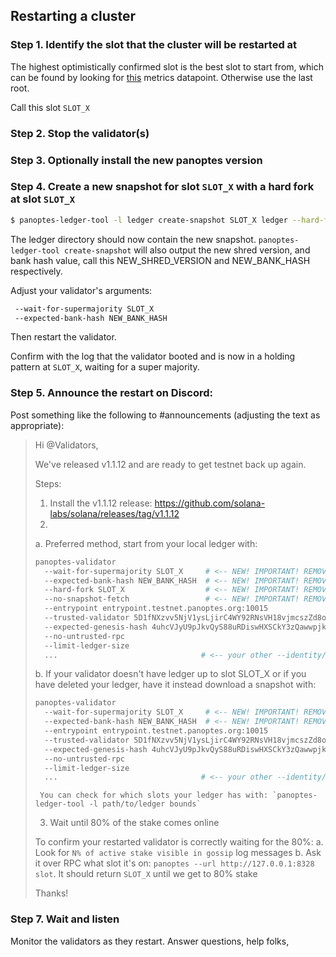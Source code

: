 ## Restarting a cluster

### Step 1. Identify the slot that the cluster will be restarted at


The highest optimistically confirmed slot is the best slot to start from, which
can be found by looking for
[this](https://github.com/solana-labs/solana/blob/0264147d42d506fb888f5c4c021a998e231a3e74/core/src/optimistic_confirmation_verifier.rs#L71)
metrics datapoint.  Otherwise use the last root.

Call this slot `SLOT_X`

### Step 2. Stop the validator(s)

### Step 3. Optionally install the new panoptes version

### Step 4. Create a new snapshot for slot `SLOT_X` with a hard fork at slot `SLOT_X`

```bash
$ panoptes-ledger-tool -l ledger create-snapshot SLOT_X ledger --hard-fork SLOT_X
```

The ledger directory should now contain the new snapshot.
`panoptes-ledger-tool create-snapshot` will also output the new shred version, and bank hash value,
call this NEW\_SHRED\_VERSION and NEW\_BANK\_HASH respectively.

Adjust your validator's arguments:

```bash
 --wait-for-supermajority SLOT_X
 --expected-bank-hash NEW_BANK_HASH
```

Then restart the validator.

Confirm with the log that the validator booted and is now in a holding pattern at `SLOT_X`, waiting for a super majority.

### Step 5. Announce the restart on Discord:

Post something like the following to #announcements (adjusting the text as appropriate):

> Hi @Validators,
>
> We've released v1.1.12 and are ready to get testnet back up again.
>
> Steps:
> 1. Install the v1.1.12 release: https://github.com/solana-labs/solana/releases/tag/v1.1.12
> 2.
>   a. Preferred method, start from your local ledger with:
>
> ```bash
> panoptes-validator
>   --wait-for-supermajority SLOT_X     # <-- NEW! IMPORTANT! REMOVE AFTER THIS RESTART
>   --expected-bank-hash NEW_BANK_HASH  # <-- NEW! IMPORTANT! REMOVE AFTER THIS RESTART
>   --hard-fork SLOT_X                  # <-- NEW! IMPORTANT! REMOVE AFTER THIS RESTART
>   --no-snapshot-fetch                 # <-- NEW! IMPORTANT! REMOVE AFTER THIS RESTART
>   --entrypoint entrypoint.testnet.panoptes.org:10015
>   --trusted-validator 5D1fNXzvv5NjV1ysLjirC4WY92RNsVH18vjmcszZd8on
>   --expected-genesis-hash 4uhcVJyU9pJkvQyS88uRDiswHXSCkY3zQawwpjk2NsNY
>   --no-untrusted-rpc
>   --limit-ledger-size
>   ...                                # <-- your other --identity/--vote-account/etc arguments
> ```
>   b. If your validator doesn't have ledger up to slot SLOT_X or if you have deleted your ledger, have it instead download a snapshot with:
> ```bash
> panoptes-validator
>   --wait-for-supermajority SLOT_X     # <-- NEW! IMPORTANT! REMOVE AFTER THIS RESTART
>   --expected-bank-hash NEW_BANK_HASH  # <-- NEW! IMPORTANT! REMOVE AFTER THIS RESTART
>   --entrypoint entrypoint.testnet.panoptes.org:10015
>   --trusted-validator 5D1fNXzvv5NjV1ysLjirC4WY92RNsVH18vjmcszZd8on
>   --expected-genesis-hash 4uhcVJyU9pJkvQyS88uRDiswHXSCkY3zQawwpjk2NsNY
>   --no-untrusted-rpc
>   --limit-ledger-size
>   ...                                # <-- your other --identity/--vote-account/etc arguments
> ```
>
>      You can check for which slots your ledger has with: `panoptes-ledger-tool -l path/to/ledger bounds`
>
> 3. Wait until 80% of the stake comes online
>
> To confirm your restarted validator is correctly waiting for the 80%:
> a. Look for `N% of active stake visible in gossip` log messages
> b. Ask it over RPC what slot it's on: `panoptes --url http://127.0.0.1:8328 slot`.  It should return `SLOT_X` until we get to 80% stake
>
> Thanks!

### Step 7. Wait and listen

Monitor the validators as they restart. Answer questions, help folks,
